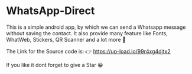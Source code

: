 # WhatsApp-Direct
This is a simple android app, by which we can send a Whatsapp message without saving the contact. It also provide many feature like Fonts, WhatWeb, Stickers, QR Scanner and a lot more 🚀 

The Link for the Source code is: 👉 https://up-load.io/99r4xg4djtx2

If you like it dont forget to give a Star 😀
